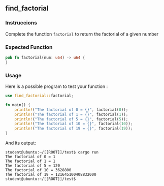 ## find_factorial

### Instruccions

Complete the function `factorial` to return the factorial of a given number

### Expected Function

```rust
pub fn factorial(num: u64) -> u64 {
}
```

### Usage

Here is a possible program to test your function :

```rust
use find_factorial::factorial;

fn main() {
    println!("The factorial of 0 = {}", factorial(0));
    println!("The factorial of 1 = {}", factorial(1));
    println!("The factorial of 5 = {}", factorial(5));
    println!("The factorial of 10 = {}", factorial(10));
    println!("The factorial of 19 = {}", factorial(19));
}
```

And its output:

```console
student@ubuntu:~/[[ROOT]]/test$ cargo run
The factorial of 0 = 1
The factorial of 1 = 1
The factorial of 5 = 120
The factorial of 10 = 3628800
The factorial of 19 = 121645100408832000
student@ubuntu:~/[[ROOT]]/test$
```
